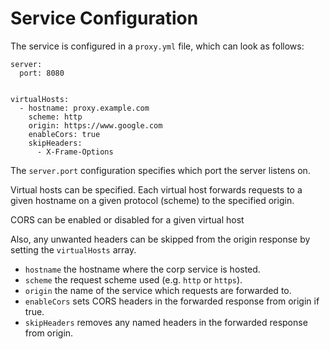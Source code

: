 # Service Configuration

The service is configured in a `proxy.yml` file, which can look as follows:

```
server:
  port: 8080


virtualHosts:
  - hostname: proxy.example.com
    scheme: http
    origin: https://www.google.com
    enableCors: true
    skipHeaders:
      - X-Frame-Options
```

The `server.port` configuration specifies which port the server listens on.

Virtual hosts can be specified. Each virtual host forwards
requests to a given hostname on a given protocol (scheme) to the 
specified origin.

CORS can be enabled or disabled for a given virtual host

Also, any unwanted headers can be skipped from the origin response by setting
the `virtualHosts` array.

* `hostname` the hostname where the corp service is hosted.
* `scheme` the request scheme used (e.g. `http` or `https`).
* `origin` the name of the service which requests are forwarded to.
* `enableCors` sets CORS headers in the forwarded response from origin if true.
* `skipHeaders` removes any named headers in the forwarded response from origin.

